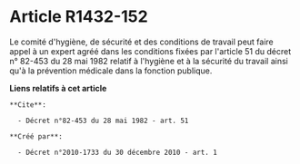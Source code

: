 # Article R1432-152

Le comité d'hygiène, de sécurité et des conditions de travail peut faire appel à un expert agréé dans les conditions fixées
par l'article 51 du décret n° 82-453 du 28 mai 1982 relatif à l'hygiène et à la sécurité du travail ainsi qu'à la prévention
médicale dans la fonction publique.

**Liens relatifs à cet article**

	**Cite**:

	  - Décret n°82-453 du 28 mai 1982 - art. 51

	**Créé par**:

	  - Décret n°2010-1733 du 30 décembre 2010 - art. 1
